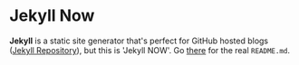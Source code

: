 # Jekyll Now

**Jekyll** is a static site generator that's perfect for GitHub hosted blogs ([Jekyll Repository](https://github.com/jekyll/jekyll)), but this is 'Jekyll NOW'. Go [there](https://github.com/barryclark/jekyll-now) for the real `README.md`.
